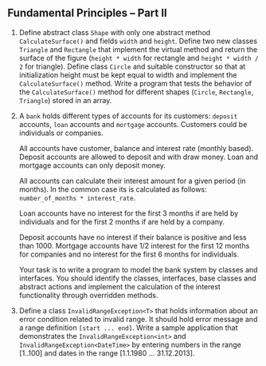 ## Fundamental Principles – Part II

1. Define abstract class `Shape` with only one abstract method `CalculateSurface()` and fields `width` and `height`. Define two new classes `Triangle` and `Rectangle` that implement the virtual method and return the surface of the figure (`height * width` for rectangle and `height * width / 2` for triangle). Define class `Circle` and suitable constructor so that at initialization height must be kept equal to width and implement the `CalculateSurface()` method. Write a program that tests the behavior of the `CalculateSurface()` method for different shapes (`Circle`, `Rectangle`, `Triangle`) stored in an array.
2. A `bank` holds different types of accounts for its customers: `deposit` accounts, `loan` accounts and `mortgage` accounts. Customers could be individuals or companies.

    All accounts have customer, balance and interest rate (monthly based). Deposit accounts are allowed to deposit and with draw money. Loan and mortgage accounts can only deposit money.

    All accounts can calculate their interest amount for a given period (in months). In the common case its is calculated as follows: `number_of_months * interest_rate`.

    Loan accounts have no interest for the first 3 months if are held by individuals and for the first 2 months if are held by a company.

    Deposit accounts have no interest if their balance is positive and less than 1000.
    Mortgage accounts have 1/2 interest for the first 12 months for companies and no interest for the first 6 months for individuals.

    Your task is to write a program to model the bank system by classes and interfaces. You should identify the classes, interfaces, base classes and abstract actions and implement the calculation of the interest functionality through overridden methods.

3. Define a class `InvalidRangeException<T>` that holds information about an error condition related to invalid range. It should hold error message and a range definition `[start ... end]`.
Write a sample application that demonstrates the `InvalidRangeException<int>` and `InvalidRangeException<DateTime>` by entering numbers in the range [1..100] and dates in the range [1.1.1980 ... 31.12.2013].
